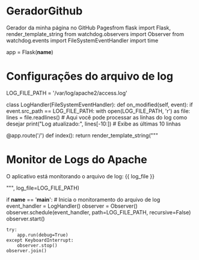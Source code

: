 # GeradorGithub
Gerador da minha página no GitHub Pagesfrom flask import Flask, render_template_string
from watchdog.observers import Observer
from watchdog.events import FileSystemEventHandler
import time

app = Flask(__name__)

# Configurações do arquivo de log
LOG_FILE_PATH = '/var/log/apache2/access.log'

class LogHandler(FileSystemEventHandler):
    def on_modified(self, event):
        if event.src_path == LOG_FILE_PATH:
            with open(LOG_FILE_PATH, 'r') as file:
                lines = file.readlines()
                # Aqui você pode processar as linhas do log como desejar
                print("Log atualizado:", lines[-10:])  # Exibe as últimas 10 linhas

@app.route('/')
def index():
    return render_template_string("""
    <h1>Monitor de Logs do Apache</h1>
    <p>O aplicativo está monitorando o arquivo de log: {{ log_file }}</p>
    """, log_file=LOG_FILE_PATH)

if __name__ == '__main__':
    # Inicia o monitoramento do arquivo de log
    event_handler = LogHandler()
    observer = Observer()
    observer.schedule(event_handler, path=LOG_FILE_PATH, recursive=False)
    observer.start()

    try:
        app.run(debug=True)
    except KeyboardInterrupt:
        observer.stop()
    observer.join()

